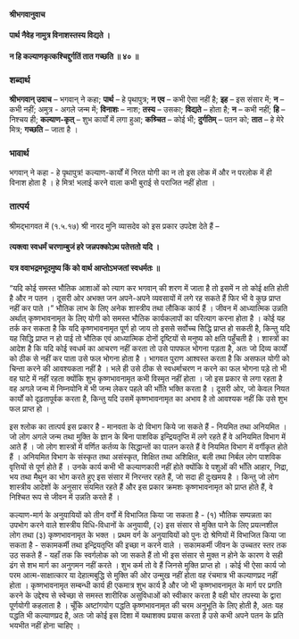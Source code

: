#### श्रीभगवानुवाच
#### पार्थ नैवेह नामुत्र विनाशस्तस्य विद्यते ।
#### न हि कल्याणकृत्कश्चिद्दुर्गतिं तात गच्छति ॥ ४० ॥

### शब्दार्थ

**श्रीभगवान् उवाच** – भगवान् ने कहा; **पार्थ** – हे पृथापुत्र; **न एव** – कभी ऐसा नहीं है; **इह** – इस संसार में; **न** – कभी नहीं; अमुत्र - अगले जन्म में; **विनाशः** – नाश; **तस्य** – उसका; **विद्यते** – होता है; **न** – कभी नहीं; **हि** – निश्चय ही; **कल्याण-कृत्** – शुभ कार्यों में लगा हुआ; **कश्र्चित** – कोई भी; **दुर्गतिम्** – पतन को; **तात** – हे मेरे मित्र; **गच्छति** – जाता है ।

### भावार्थ

भगवान् ने कहा - हे पृथापुत्र! कल्याण-कार्यों में निरत योगी का न तो इस लोक में और न परलोक में ही विनाश होता है । हे मित्र! भलाई करने वाला कभी बुराई से पराजित नहीं होता ।

### तात्पर्य

श्रीमद्भागवत में (१.५.१७) श्री नारद मुनि व्यासदेव को इस प्रकार उपदेश देते हैं –

#### त्यक्त्वा स्वधर्मं चरणाम्बुजं हरे जन्नपक्कोऽथ पतेत्ततो यदि ।
#### यत्र ववाभद्रमभूदमुष्य किं को वार्थ आप्तोऽभजतां स्वधर्मतः ॥

“यदि कोई समस्त भौतिक आशाओं को त्याग कर भगवान् की शरण में जाता है तो इसमें न तो कोई क्षति होती है और न पतन । दूसरी ओर अभक्त जन अपने-अपने व्यवसायों में लगे रह सकते हैं फिर भी वे कुछ प्राप्त नहीं कर पाते ।” भौतिक लाभ के लिए अनेक शास्त्रीय तथा लौकिक कार्य हैं । जीवन में आध्यात्मिक उन्नति अर्थात् कृष्णभावनामृत के लिए योगी को समस्त भौतिक कार्यकलापों का परित्याग करना होता है । कोई यह तर्क कर सकता है कि यदि कृष्णभावनामृत पूर्ण हो जाय तो इससे सर्वोच्च सिद्धि प्राप्त हो सकती है, किन्तु यदि यह सिद्धि प्राप्त न हो पाई तो भौतिक एवं आध्यात्मिक दोनों दृष्टियों से मनुष्य को क्षति पहुँचती है । शास्त्रों का आदेश है कि यदि कोई स्वधर्म का आचरण नहीं करता तो उसे पापफल भोगना पड़ता है, अतः जो दिव्य कार्यों को ठीक से नहीं कर पाता उसे फल भोगना होता है । भागवत पुराण आश्वस्त करता है कि असफल योगी को चिन्ता करने की आवश्यकता नहीं है । भले ही उसे ठीक से स्वधर्माचरण न करने का फल भोगना पड़े तो भी वह घाटे में नहीं रहता क्योंकि शुभ कृष्णभावनामृत कभी विस्मृत नहीं होता । जो इस प्रकार से लगा रहता है वह अगले जन्म में निम्नयोनि में भी जन्म लेकर पहले की भाँति भक्ति करता है । दूसरी ओर, जो केवल नियत कार्यों को दृढ़तापूर्वक करता है, किन्तु यदि उसमें कृष्णभावनामृत का अभाव है तो आवश्यक नहीं कि उसे शुभ फल प्राप्त हो ।

इस श्लोक का तात्पर्य इस प्रकार है - मानवता के दो विभाग किये जा सकते हैं - नियमित तथा अनियमित । जो लोग अगले जन्म तथा मुक्ति के ज्ञान के बिना पाशविक इन्द्रियतृप्ति में लगे रहते हैं वे अनियमित विभाग में आते हैं । जो लोग शास्त्रों में वर्णित कर्तव्य के सिद्धान्तों का पालन करते हैं वे नियमित विभाग में वर्गीकृत होते हैं । अनियमित विभाग के संस्कृत तथा असंस्कृत, शिक्षित तथा अशिक्षित, बली तथा निर्बल लोग पाशविक वृत्तियों से पूर्ण होते हैं । उनके कार्य कभी भी कल्याणकारी नहीं होते क्योंकि वे पशुओं की भाँति आहार, निद्रा, भय तथा मैथुन का भोग करते हुए इस संसार में निरन्तर रहते हैं, जो सदा ही दुःखमय है । किन्तु जो लोग शास्त्रीय आदेशों के अनुसार संयमित रहते हैं और इस प्रकार क्रमशः कृष्णभावनामृत को प्राप्त होते हैं, वे निश्चित रूप से जीवन में उन्नति करते हैं ।

कल्याण-मार्ग के अनुयायियों को तीन वर्गों में विभाजित किया जा सकता है - (१) भौतिक सम्पन्नता का उपभोग करने वाले शास्त्रीय विधि-विधानों के अनुयायी, (२) इस संसार से मुक्ति पाने के लिए प्रयत्नशील लोग तथा (३) कृष्णभावनामृत के भक्त । प्रथम वर्ग के अनुयायियों को पुनः दो श्रेणियों में विभाजित किया जा सकता है - सकामकर्मी तथा इन्द्रियतृप्ति की इच्छा न करने वाले । सकामकर्मी जीवन के उच्चतर स्तर तक उठ सकते हैं - यहाँ तक कि स्वर्गलोक को जा सकते हैं तो भी इस संसार से मुक्त न होने के कारण वे सही ढंग से शभ मार्ग का अनुगमन नहीं करते । शुभ कर्म तो वे हैं जिनसे मुक्ति प्राप्त हो । कोई भी ऐसा कार्य जो परम आत्म-साक्षात्कार या देहात्मबुद्धि से मुक्ति की ओर उन्मुख नहीं होता वह रंचमात्र भी कल्याणप्रद नहीं होता । कृष्णभावनामृत सम्बन्धी कार्य ही एकमात्र शुभ कार्य है और जो भी कृष्णभावनामृत के मार्ग पर प्रगति करने के उद्देश्य से स्वेच्छा से समस्त शारीरिक असुविधाओं को स्वीकार करता है वही घोर तपस्या के द्वारा पूर्णयोगी कहलाता है । चूँकि अष्टांगयोग पद्धति कृष्णभावनामृत की चरम अनुभूति के लिए होती है, अतः यह पद्धति भी कल्याणप्रद है, अतः जो कोई इस दिशा में यथाशक्य प्रयास करता है उसे कभी अपने पतन के प्रति भयभीत नहीं होना चाहिए ।